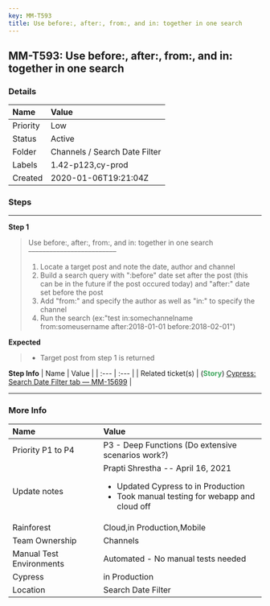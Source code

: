 ```yaml
---
key: MM-T593
title: Use before:, after:, from:, and in: together in one search
---
```


## MM-T593: Use before:, after:, from:, and in: together in one search

### Details

| Name     | Value                         |
| :------- | :---------------------------- |
| Priority | Low                           |
| Status   | Active                        |
| Folder   | Channels / Search Date Filter |
| Labels   | 1.42-p123,cy-prod             |
| Created  | 2020-01-06T19:21:04Z          |

### Steps

<hr/>

**Step 1**

> <article>Use before:, after:, from:, and in: together in one search<br />–––––––––––––––––––––––––<ol><li>Locate a target post and note the date, author and channel</li><li>Build a search query with ":before" date set after the post (this can be in the future if the post occured today) and "after:" date set before the post</li><li>Add "from:" and specify the author as well as "in:" to specify the channel</li><li>Run the search (ex:"test in:somechannelname from:someusername after:2018-01-01 before:2018-02-01")</li></ol></article>

**Expected**

> <article><ul><li>Target post from step 1 is returned</li></ul></article>

**Step Info**
| Name | Value |
| :--- | :--- |
| Related ticket(s) | (<strong><span style="color:rgb(65, 168, 95)">Story</span></strong>) <a href="https://mattermost.atlassian.net/browse/MM-15699">Cypress: Search Date Filter tab — MM-15699</a> |

<hr/>

### More Info

| Name                     | Value                                                                                                                                                                 |
| :----------------------- | :-------------------------------------------------------------------------------------------------------------------------------------------------------------------- |
| Priority P1 to P4        | P3 - Deep Functions (Do extensive scenarios work?)                                                                                                                    |
| Update notes             | Prapti Shrestha -- April 16, 2021<ul style="list-style-type:disc"><li>Updated Cypress to in Production</li><li>Took manual testing for webapp and cloud off</li></ul> |
| Rainforest               | Cloud,in Production,Mobile                                                                                                                                            |
| Team Ownership           | Channels                                                                                                                                                              |
| Manual Test Environments | Automated - No manual tests needed                                                                                                                                    |
| Cypress                  | in Production                                                                                                                                                         |
| Location                 | Search Date Filter                                                                                                                                                    |
